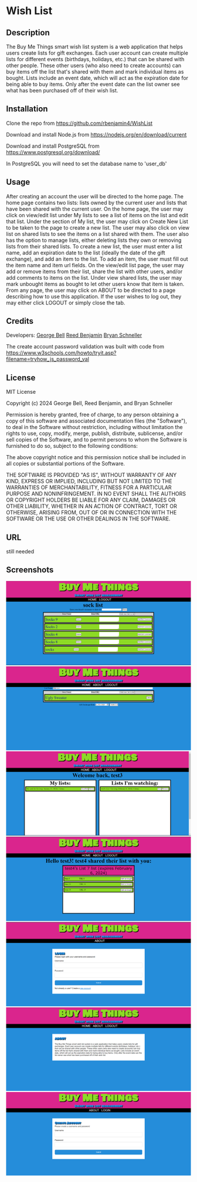 # Wish List

## Description

The Buy Me Things smart wish list system is a web application that helps users create lists for gift exchanges. Each user account can create multiple lists for different events (birthdays, holidays, etc.) that can be shared with other people. These other users (who also need to create accounts) can buy items off the list that's shared with them and mark individual items as bought. Lists include an event date, which will act as the expiration date for being able to buy items. Only after the event date can the list owner see what has been purchased off of their wish list.

## Installation

Clone the repo from https://github.com/rbenjamin4/WishList

Download and install Node.js from https://nodejs.org/en/download/current

Download and install PostgreSQL from https://www.postgresql.org/download/

In PostgreSQL you will need to set the database name to 'user_db'

## Usage

After creating an account the user will be directed to the home page. The home page contains two lists: lists owned by the current user and lists that have been shared with the current user. On the home page, the user may click on view/edit list under My lists to see a list of items on the list and edit that list. Under the section of My list, the user may click on Create New List to be taken to the page to create a new list. The user may also click on view list on shared lists to see the items on a list shared with them. The user also has the option to manage lists, either deleting lists they own or removing lists from their shared lists. To create a new list, the user must enter a list name, add an expiration date to the list (ideally the date of the gift exchange), and add an item to the list. To add an item, the user must fill out the item name and item url fields. On the view/edit list page, the user may add or remove items from their list, share the list with other users, and/or add comments to items on the list. Under view shared lists, the user may mark unbought items as bought to let other users know that item is taken. From any page, the user may click on ABOUT to be directed to a page describing how to use this application. If the user wishes to log out, they may either click LOGOUT or simply close the tab.

## Credits

Developers:
[George Bell](https://github.com/gbell76)
[Reed Benjamin](https://github.com/rbenjamin4)
[Bryan Schneller](https://github.com/ChairSitter)

The create account password validation was built with code from https://www.w3schools.com/howto/tryit.asp?filename=tryhow_js_password_val

## License 

MIT License

Copyright (c) 2024 George Bell, Reed Benjamin, and Bryan Schneller

Permission is hereby granted, free of charge, to any person obtaining a copy of this software and associated documentation files (the "Software"), to deal in the Software without restriction, including without limitation the rights to use, copy, modify, merge, publish, distribute, sublicense, and/or sell copies of the Software, and to permit persons to whom the Software is furnished to do so, subject to the following conditions:

The above copyright notice and this permission notice shall be included in all copies or substantial portions of the Software.

THE SOFTWARE IS PROVIDED "AS IS", WITHOUT WARRANTY OF ANY KIND, EXPRESS OR IMPLIED, INCLUDING BUT NOT LIMITED TO THE WARRANTIES OF MERCHANTABILITY, FITNESS FOR A PARTICULAR PURPOSE AND NONINFRINGEMENT. IN NO EVENT SHALL THE AUTHORS OR COPYRIGHT HOLDERS BE LIABLE FOR ANY CLAIM, DAMAGES OR OTHER LIABILITY, WHETHER IN AN ACTION OF CONTRACT, TORT OR OTHERWISE, ARISING FROM, OUT OF OR IN CONNECTION WITH THE SOFTWARE OR THE USE OR OTHER DEALINGS IN THE SOFTWARE.

## URL
still needed

## Screenshots
![Alt text](<public/screenshots/Screenshot 2024-01-25 192414.png>)
![Alt text](<public/screenshots/Screenshot 2024-01-25 192516.png>)
![Alt text](<public/screenshots/Screenshot 2024-01-25 192628.png>)
![Alt text](<public/screenshots/Screenshot 2024-01-25 192640.png>)
![Alt text](<public/screenshots/Screenshot 2024-01-25 192651.png>)
![Alt text](<public/screenshots/Screenshot 2024-01-25 192706.png>)
![Alt text](<public/screenshots/Screenshot 2024-01-25 192721.png>)